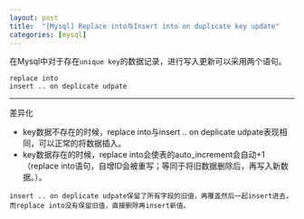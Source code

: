 ```yaml
---
layout: post
title:  "[Mysql] Replace into与Insert into on duplicate key update"
categories: [mysql]
---
```



在Mysql中对于存在`unique key`的数据记录，进行写入更新可以采用两个语句。

```
replace into
insert .. on deplicate udpate
```

----------------------

差异化

* key数据不存在的时候，replace into与insert .. on deplicate udpate表现相同，可以正常的将数据插入。
* key数据存在的时候，replace into会使表的auto_increment会自动+1（replace into语句，自增ID会被重写；等同于将旧数据删除后，再写入新数据。）。

```
insert .. on deplicate udpate保留了所有字段的旧值，再覆盖然后一起insert进去，而replace into没有保留旧值，直接删除再insert新值。
```
